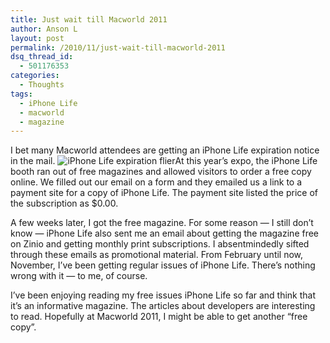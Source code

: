 ```yaml
---
title: Just wait till Macworld 2011
author: Anson L
layout: post
permalink: /2010/11/just-wait-till-macworld-2011
dsq_thread_id:
  - 501176353
categories:
  - Thoughts
tags:
  - iPhone Life
  - macworld
  - magazine
---
```

I bet many Macworld attendees are getting an iPhone Life expiration notice in the mail. <img class="aligncenter size-full wp-image-282" title="iPhone Life expiration flier" src="https://i0.wp.com/apparentetch.com/wp-content/uploads/2010/11/iPhone-Life-expiration-flier.jpeg?resize=300%2C388" alt="iPhone Life expiration flier" data-recalc-dims="1" />At this year&#8217;s expo, the iPhone Life booth ran out of free magazines and allowed visitors to order a free copy online. We filled out our email on a form and they emailed us a link to a payment site for a copy of iPhone Life. The payment site listed the price of the subscription as $0.00.

A few weeks later, I got the free magazine. For some reason — I still don&#8217;t know — iPhone Life also sent me an email about getting the magazine free on Zinio and getting monthly print subscriptions. I absentmindedly sifted through these emails as promotional material. From February until now, November, I&#8217;ve been getting regular issues of iPhone Life. There&#8217;s nothing wrong with it — to me, of course.

I&#8217;ve been enjoying reading my free issues iPhone Life so far and think that it&#8217;s an informative magazine. The articles about developers are interesting to read. Hopefully at Macworld 2011, I might be able to get another &#8220;free copy&#8221;.